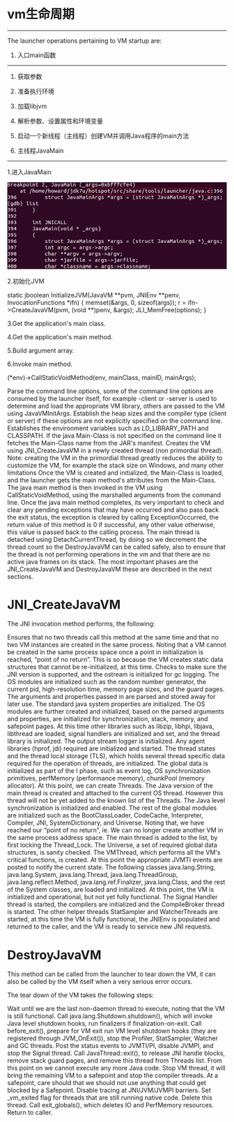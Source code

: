 # vm生命周期 #
---


The launcher operations pertaining to VM startup are:


1. 入口main函数
----------
1. 获取参数
2. 准备执行环境
3. 加载libjvm
4. 解析参数、设置属性和环境变量
5. 启动一个新线程（主线程）创建VM并调用Java程序的main方法

2. 主线程JavaMain
----------
1.进入JavaMain

![JavaMain-Entry](../../../images/JavaMain_Entry.jpg)


2.初始化JVM

static jboolean
InitializeJVM(JavaVM **pvm, JNIEnv **penv, InvocationFunctions *ifn)
{
    memset(&args, 0, sizeof(args));
	r = ifn->CreateJavaVM(pvm, (void **)penv, &args);
    JLI_MemFree(options);
}

3.Get the application's main class.

4.Get the application's main method.

5.Build argument array.

6.Invoke main method.

(*env)->CallStaticVoidMethod(env, mainClass, mainID, mainArgs);





Parse the command line options, some of the command line options are consumed by the launcher itself, for example -client or -server is used to determine and load the appropriate VM library, others are passed to the VM using JavaVMInitArgs.
Establish the heap sizes and the compiler type (client or server) if these options are not explicitly specified on the command line.
Establishes the environment variables such as LD_LIBRARY_PATH and CLASSPATH.
If the java Main-Class is not specified on the command line it fetches the Main-Class name from the JAR's manifest.
Creates the VM using JNI_CreateJavaVM in a newly created thread (non primordial thread). Note: creating the VM in the primordial thread greatly reduces the ability to customize the VM, for example the stack size on Windows, and many other limitations
Once the VM is created and initialized, the Main-Class is loaded, and the launcher gets the main method's attributes from the Main-Class.
The java main method is then invoked in the VM using CallStaticVoidMethod, using the marshalled arguments from the command line.
Once the java main method completes, its very important to check and clear any pending exceptions that may have occurred and also pass back the exit status, the exception is cleared by calling ExceptionOccurred, the return value of this method is 0 if successful, any other value otherwise, this value is passed back to the calling process.
The main thread is detached using DetachCurrentThread, by doing so we decrement the thread count so the DestroyJavaVM can be called safely, also to ensure that the thread is not performing operations in the vm and that there are no active java frames on its stack.
The most important phases are the JNI_CreateJavaVM and DestroyJavaVM these are described in the next sections.

JNI_CreateJavaVM
===

The JNI invocation method performs, the following:

Ensures that no two threads call this method at the same time and that no two VM instances are created in the same process. Noting that a VM cannot be created in the same process space once a point in initialization is reached, “point of no return”. This is so because the VM creates static data structures that cannot be re-initialized, at this time.
Checks to make sure the JNI version is supported, and the ostream is initialized for gc logging. The OS modules are initialized such as the random number generator, the current pid, high-resolution time, memory page sizes, and the guard pages.
The arguments and properties passed in are parsed and stored away for later use. The standard java system properties are initialized.
The OS modules are further created and initialized, based on the parsed arguments and properties, are initialized for synchronization, stack, memory, and safepoint pages. At this time other libraries such as libzip, libhpi, libjava, libthread are loaded, signal handlers are initialized and set, and the thread library is initialized.
The output stream logger is initialized. Any agent libraries (hprof, jdi) required are initialized and started.
The thread states and the thread local storage (TLS), which holds several thread specific data required for the operation of threads, are initialized.
The global data is initialized as part of the I phase, such as event log, OS synchronization primitives, perfMemory (performance memory), chunkPool (memory allocator).
At this point, we can create Threads. The Java version of the main thread is created and attached to the current OS thread. However this thread will not be yet added to the known list of the Threads. The Java level synchronization is initialized and enabled.
The rest of the global modules are initialized such as the BootClassLoader, CodeCache, Interpreter, Compiler, JNI, SystemDictionary, and Universe. Noting that, we have reached our “point of no return”, ie. We can no longer create another VM in the same process address space.
The main thread is added to the list, by first locking the Thread_Lock. The Universe, a set of required global data structures, is sanity checked. The VMThread, which performs all the VM's critical functions, is created. At this point the appropriate JVMTI events are posted to notify the current state.
The following classes java.lang.String, java.lang.System, java.lang.Thread, java.lang.ThreadGroup, java.lang.reflect.Method, java.lang.ref.Finalizer, java.lang.Class, and the rest of the System classes, are loaded and initialized. At this point, the VM is initialized and operational, but not yet fully functional.
The Signal Handler thread is started, the compilers are initialized and the CompileBroker thread is started. The other helper threads StatSampler and WatcherThreads are started, at this time the VM is fully functional, the JNIEnv is populated and returned to the caller, and the VM is ready to service new JNI requests.

DestroyJavaVM
===

This method can be called from the launcher to tear down the VM, it can also be called by the VM itself when a very serious error occurs.

The tear down of the VM takes the following steps:

Wait until we are the last non-daemon thread to execute, noting that the VM is still functional.
Call java.lang.Shutdown.shutdown(), which will invoke Java level shutdown hooks, run finalizers if finalization-on-exit.
Call before_exit(), prepare for VM exit run VM level shutdown hooks (they are registered through JVM_OnExit()), stop the Profiler, StatSampler, Watcher and GC threads. Post the status events to JVMTI/PI, disable JVMPI, and stop the Signal thread.
Call JavaThread::exit(), to release JNI handle blocks, remove stack guard pages, and remove this thread from Threads list. From this point on we cannot execute any more Java code.
Stop VM thread, it will bring the remaining VM to a safepoint and stop the compiler threads. At a safepoint, care should that we should not use anything that could get blocked by a Safepoint.
Disable tracing at JNI/JVM/JVMPI barriers.
Set _vm_exited flag for threads that are still running native code.
Delete this thread.
Call exit_globals(), which deletes IO and PerfMemory resources.
Return to caller.
